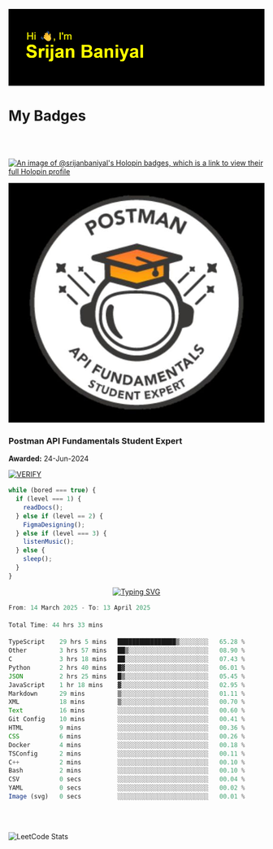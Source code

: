 ![Header](./header.png)

# My Badges

<Br />
<Br />

[![An image of @srijanbaniyal's Holopin badges, which is a link to view their full Holopin profile](https://holopin.me/srijanbaniyal)](https://holopin.io/@srijanbaniyal)

[![Postman API Fundamentals Student Expert](/Postman.jpeg)](https://api.badgr.io/public/assertions/r9BLLy0oTfKJBbkGuDI1zA)

### Postman API Fundamentals Student Expert

**Awarded:** 24-Jun-2024

[![VERIFY](https://img.shields.io/badge/VERIFY-blue)](https://badgecheck.io?url=https%3A%2F%2Fapi.badgr.io%2Fpublic%2Fassertions%2Fr9BLLy0oTfKJBbkGuDI1zA)

```javascript
while (bored === true) {
  if (level === 1) {
    readDocs();
  } else if (level == 2) {
    FigmaDesigning();
  } else if (level === 3) {
    listenMusic();
  } else {
    sleep();
  }
}
```

<p align="center">
  <a href="https://git.io/typing-svg"><img src="https://readme-typing-svg.demolab.com?font=Tilt+Prism&size=30&pause=1000&color=0FF75B&center=true&vCenter=true&width=800&height=80&lines=Time+spent+on+various+Programming+languages" alt="Typing SVG" /></a>
</p>

<!--START_SECTION:waka-->

```TypeScript
From: 14 March 2025 - To: 13 April 2025

Total Time: 44 hrs 33 mins

TypeScript    29 hrs 5 mins   ████████████████▒░░░░░░░░   65.28 %
Other         3 hrs 57 mins   ██▒░░░░░░░░░░░░░░░░░░░░░░   08.90 %
C             3 hrs 18 mins   ██░░░░░░░░░░░░░░░░░░░░░░░   07.43 %
Python        2 hrs 40 mins   █▓░░░░░░░░░░░░░░░░░░░░░░░   06.01 %
JSON          2 hrs 25 mins   █▒░░░░░░░░░░░░░░░░░░░░░░░   05.45 %
JavaScript    1 hr 18 mins    ▓░░░░░░░░░░░░░░░░░░░░░░░░   02.95 %
Markdown      29 mins         ▒░░░░░░░░░░░░░░░░░░░░░░░░   01.11 %
XML           18 mins         ▒░░░░░░░░░░░░░░░░░░░░░░░░   00.70 %
Text          16 mins         ░░░░░░░░░░░░░░░░░░░░░░░░░   00.60 %
Git Config    10 mins         ░░░░░░░░░░░░░░░░░░░░░░░░░   00.41 %
HTML          9 mins          ░░░░░░░░░░░░░░░░░░░░░░░░░   00.36 %
CSS           6 mins          ░░░░░░░░░░░░░░░░░░░░░░░░░   00.26 %
Docker        4 mins          ░░░░░░░░░░░░░░░░░░░░░░░░░   00.18 %
TSConfig      2 mins          ░░░░░░░░░░░░░░░░░░░░░░░░░   00.11 %
C++           2 mins          ░░░░░░░░░░░░░░░░░░░░░░░░░   00.10 %
Bash          2 mins          ░░░░░░░░░░░░░░░░░░░░░░░░░   00.10 %
CSV           0 secs          ░░░░░░░░░░░░░░░░░░░░░░░░░   00.04 %
YAML          0 secs          ░░░░░░░░░░░░░░░░░░░░░░░░░   00.02 %
Image (svg)   0 secs          ░░░░░░░░░░░░░░░░░░░░░░░░░   00.01 %
```

<!--END_SECTION:waka-->

<Br />
<Br />

![LeetCode Stats](https://leetcard.jacoblin.cool/Srijan-Baniyal?theme=dark&font=Rasa&ext=contest)
